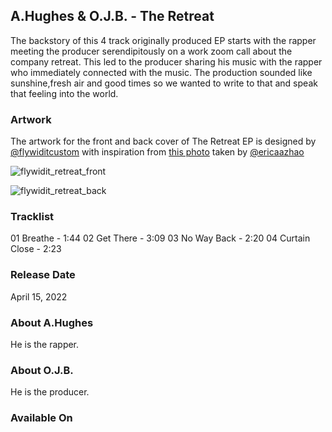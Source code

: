 ## A.Hughes & O.J.B. - The Retreat

The backstory of this 4 track originally produced EP starts with the rapper meeting the producer serendipitously on a work zoom call about the company retreat. This led to the producer sharing his music with the rapper who immediately connected with the music. The production sounded like sunshine,fresh air and good times so we wanted to write to that and speak that feeling into the world. 

### Artwork

The artwork for the front and back cover of The Retreat EP is designed by [@flywiditcustom](https://instagram.com/flywiditcustoms) with inspiration from [this photo](https://www.pexels.com/photo/the-beverly-hills-building-2670273/) taken by [@ericaazhao](https://www.pexels.com/@ericazhao) 

![flywidit_retreat_front](https://user-images.githubusercontent.com/669850/160897929-9b5f4dd7-6665-42fb-beed-2ce8943c9612.png)


![flywidit_retreat_back](https://user-images.githubusercontent.com/669850/160897973-7e5d6e9c-4789-4b4c-80eb-220a0d812674.png)


### Tracklist

01 Breathe - 1:44
02 Get There - 3:09
03 No Way Back - 2:20
04 Curtain Close - 2:23

### Release Date

April 15, 2022


### About A.Hughes

He is the rapper.


### About O.J.B.

He is the producer.

### Available On
